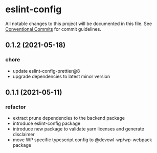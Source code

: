 # eslint-config

All notable changes to this project will be documented in this file.
See [Conventional Commits](https://conventionalcommits.org) for commit guidelines.

## 0.1.2 (2021-05-18)


### chore

* update eslint-config-prettier@8
* upgrade dependencies to latest minor version





## 0.1.1 (2021-05-11)


### refactor

* extract prune dependencies to the backend package
* introduce eslint-config package
* introduce new package to validate yarn licenses and generate disclaimer
* move WP specific typescript config to @devowl-wp/wp-webpack package
